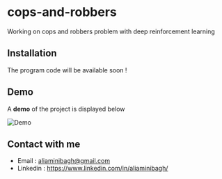 # cops-and-robbers
Working on cops and robbers problem with deep reinforcement learning


## Installation
The program code will be available soon !

## Demo

A **demo** of the project is displayed below

![Demo](https://user-images.githubusercontent.com/59368585/142766630-d19da362-a29b-43b1-aed3-ca79fbc9a654.gif)



## Contact with me 

- Email : aliaminibagh@gmail.com
- Linkedin : https://www.linkedin.com/in/aliaminibagh/
